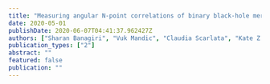 ```yaml
---
title: "Measuring angular N-point correlations of binary black-hole merger gravitational-wave events with hierarchical Bayesian inference"
date: 2020-05-01
publishDate: 2020-06-07T04:41:37.962427Z
authors: ["Sharan Banagiri", "Vuk Mandic", "Claudia Scarlata", "Kate Z. Yang"]
publication_types: ["2"]
abstract: ""
featured: false
publication: ""
---
```


